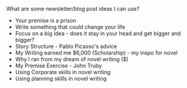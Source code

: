 What are some newsletter/blog post ideas I can use?

- Your premise is a prison
- Write something that could change your life
- Focus on a big idea - does it stay in your head and get bigger and bigger?
- Story Structure - Pablo Picasso's advice
- My Writing earned me $6,000 (Scholarship) - my inspo for novel
- Why I ran from my dream of novel writing ($)
- My Premise Exercise - John Truby
- Using Corporate skills in novel writing
- Using planning skills in novel writing